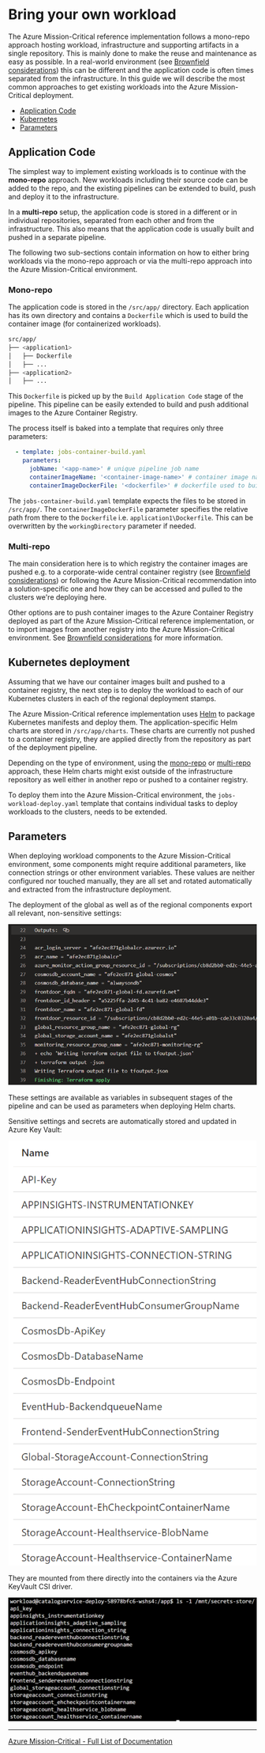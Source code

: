 # Bring your own workload

The Azure Mission-Critical reference implementation follows a mono-repo approach hosting workload, infrastructure and supporting artifacts in a single repository. This is mainly done to make the reuse and maintenance as easy as possible. In a real-world environment (see [Brownfield considerations](./Brownfield-Considerations.md)) this can be different and the application code is often times separated from the infrastructure. In this guide we will describe the most common approaches to get existing workloads into the Azure Mission-Critical deployment.

- [Application Code](#application-code)
- [Kubernetes](#kubernetes-deployment)
- [Parameters](#parameters)

## Application Code

The simplest way to implement existing workloads is to continue with the **mono-repo** approach. New workloads including their source code can be added to the repo, and the existing pipelines can be extended to build, push and deploy it to the infrastructure.

In a **multi-repo** setup, the application code is stored in a different or in individual repositories, separated from each other and from the infrastructure. This also means that the application code is usually built and pushed in a separate pipeline.

The following two sub-sections contain information on how to either bring workloads via the mono-repo approach or via the multi-repo approach into the Azure Mission-Critical environment.

### Mono-repo

The application code is stored in the `/src/app/` directory. Each application has its own directory and contains a `Dockerfile` which is used to build the container image (for containerized workloads).

```bash
src/app/
├── <application1>
│   ├── Dockerfile
│   ├── ...
├── <application2>
│   ├── ...
```

This `Dockerfile` is picked up by the `Build Application Code` stage of the pipeline. This pipeline can be easily extended to build and push additional images to the Azure Container Registry.

The process itself is baked into a template that requires only three parameters:

```yaml
  - template: jobs-container-build.yaml
    parameters:
      jobName: '<app-name>' # unique pipeline job name
      containerImageName: '<container-image-name>' # container image name
      containerImageDockerFile: '<dockerfile>' # dockerfile used to build the container image
```

The `jobs-container-build.yaml` template expects the files to be stored in `/src/app/`. The `containerImageDockerFile` parameter specifies the relative path from there to the `Dockerfile` i.e. `application1\Dockerfile`. This can be overwritten by the `workingDirectory` parameter if needed.

### Multi-repo

The main consideration here is to which registry the container images are pushed e.g. to a corporate-wide central container registry (see [Brownfield considerations](./Brownfield-Considerations.md)) or following the Azure Mission-Critical recommendation into a solution-specific one and how they can be accessed and pulled to the clusters we're deploying here.

Other options are to push container images to the Azure Container Registry deployed as part of the Azure Mission-Critical reference implementation, or to import images from another registry into the Azure Mission-Critical environment. See [Brownfield considerations](./Brownfield-Considerations.md#Existing-container-registry) for more information.

## Kubernetes deployment

Assuming that we have our container images built and pushed to a container registry, the next step is to deploy the workload to each of our Kubernetes clusters in each of the regional deployment stamps.

The Azure Mission-Critical reference implementation uses [Helm](http://helm.sh) to package Kubernetes manifests and deploy them. The application-specific Helm charts are stored in `/src/app/charts`. These charts are currently not pushed to a container registry, they are applied directly from the repository as part of the deployment pipeline.

Depending on the type of environment, using the [mono-repo](#mono-repo) or [multi-repo](#multi-repo) approach, these Helm charts might exist outside of the infrastructure repository as well either in another repo or pushed to a container registry.

To deploy them into the Azure Mission-Critical environment, the `jobs-workload-deploy.yaml` template that contains individual tasks to deploy workloads to the clusters, needs to be extended.

## Parameters

When deploying workload components to the Azure Mission-Critical environment, some components might require additional parameters, like connection strings or other environment variables. These values are neither configured nor touched manually, they are all set and rotated automatically and extracted from the infrastructure deployment.

The deployment of the global as well as of the regional components export all relevant, non-sensitive settings:

![Terraform apply outputs](../media/terraformApplyOutputs.png)

These settings are available as variables in subsequent stages of the pipeline and can be used as parameters when deploying Helm charts.

Sensitive settings and secrets are automatically stored and updated in Azure Key Vault:

![Secrets in Azure KeyVault](../media/regionalKeyVaultSecrets.png)

They are mounted from there directly into the containers via the Azure KeyVault CSI driver.

![Secret Store mount point](../media/secretStoreInContainer.png)

---

[Azure Mission-Critical - Full List of Documentation](/docs/README.md)
